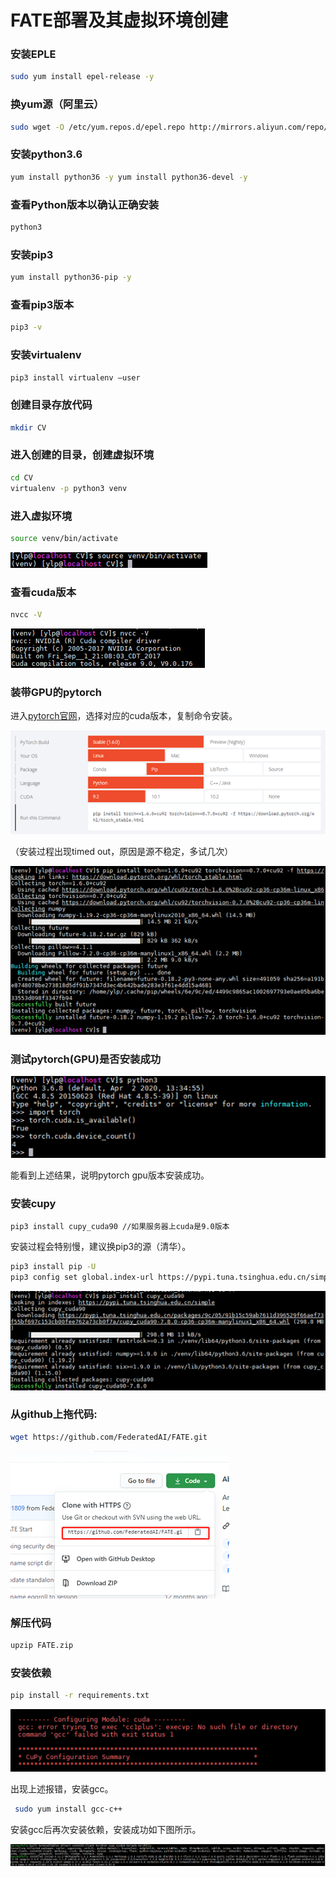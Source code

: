 # FATE部署及其虚拟环境创建

### 安装EPLE
```bash
sudo yum install epel-release -y
```

### 换yum源（阿里云）
```bash
sudo wget -O /etc/yum.repos.d/epel.repo http://mirrors.aliyun.com/repo/epel-7.repo
```

### 安装python3.6
```bash
yum install python36 -y yum install python36-devel -y
```
### 查看Python版本以确认正确安装
```bash
python3
```

### 安装pip3
```bash
yum install python36-pip -y
```
### 查看pip3版本 
```bash
pip3 -v
```

### 安装virtualenv 
```bash
pip3 install virtualenv –user
```

### 创建目录存放代码 
```bash
mkdir CV
```
### 进入创建的目录，创建虚拟环境 
```bash
cd CV 
virtualenv -p python3 venv
``` 
### 进入虚拟环境 
```bash
source venv/bin/activate
```
<img src=https://raw.githubusercontent.com/Catherineylp/FATE-/master/%E8%BF%9B%E5%85%A5%E8%99%9A%E6%8B%9F%E7%8E%AF%E5%A2%83.jpg>

### 查看cuda版本
```bash
nvcc -V
```
<img src=https://raw.githubusercontent.com/Catherineylp/FATE-/master/%E6%9F%A5%E7%9C%8Bcuda%E7%89%88%E6%9C%AC.jpg>

### 装带GPU的pytorch
进入[pytorch官网](https://pytorch.org/)，选择对应的cuda版本，复制命令安装。

<img src=https://raw.githubusercontent.com/Catherineylp/FATE-/master/pytorch%E7%89%88%E6%9C%AC.jpg>

（安装过程出现timed out，原因是源不稳定，多试几次）

<img src=https://raw.githubusercontent.com/Catherineylp/FATE-/master/pytorch%E5%AE%89%E8%A3%85%E5%AE%8C%E6%88%90.jpg>

### 测试pytorch(GPU)是否安装成功
<img src=https://raw.githubusercontent.com/Catherineylp/FATE-/master/%E6%B5%8B%E8%AF%95pytorch%E6%98%AF%E5%90%A6%E5%AE%89%E8%A3%85%E6%88%90%E5%8A%9F.jpg>

能看到上述结果，说明pytorch gpu版本安装成功。

### 安装cupy
```bash
pip3 install cupy_cuda90 //如果服务器上cuda是9.0版本
```
安装过程会特别慢，建议换pip3的源（清华）。
```bash
pip3 install pip -U
pip3 config set global.index-url https://pypi.tuna.tsinghua.edu.cn/simple
```
<img src=https://raw.githubusercontent.com/Catherineylp/FATE-/master/%E6%8D%A2tuna%E6%BA%90.jpg>

### 从github上拖代码:
```bash
wget https://github.com/FederatedAI/FATE.git
```
<img src=https://raw.githubusercontent.com/Catherineylp/FATE-/master/github%E6%BA%90%E7%A0%81.jpg>

### 解压代码 
```bash
upzip FATE.zip
```

### 安装依赖 
```bash
pip install -r requirements.txt
```

<img src=https://raw.githubusercontent.com/Catherineylp/FATE-/master/%E5%AE%89%E8%A3%85%E4%BE%9D%E8%B5%96.jpg>

出现上述报错，安装gcc。

```bash
 sudo yum install gcc-c++
 ```
 安装gcc后再次安装依赖，安装成功如下图所示。
 
 <img src=https://raw.githubusercontent.com/Catherineylp/FATE-/master/%E4%BE%9D%E8%B5%96%E5%AE%89%E8%A3%85%E6%88%90%E5%8A%9F.jpg>